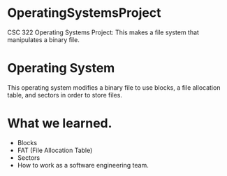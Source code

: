 # OperatingSystemsProject
CSC 322 Operating Systems Project: This makes a file system that manipulates a binary file.

# Operating System
This operating system modifies a binary file to use blocks, a file allocation table, and sectors in order to store files.

# What we learned.
- Blocks
- FAT (File Allocation Table)
- Sectors
- How to work as a software engineering team.
